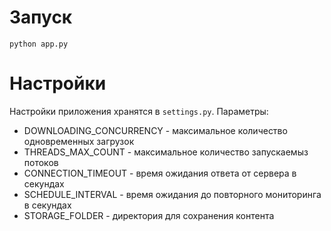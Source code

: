# Запуск
```
python app.py
```


# Настройки
Настройки приложения хранятся в `settings.py`. Параметры:
- DOWNLOADING_CONCURRENCY - максимальное количество одновременных загрузок
- THREADS_MAX_COUNT - максимальное количество запускаемыз потоков
- CONNECTION_TIMEOUT - время ожидания ответа от сервера в секундах
- SCHEDULE_INTERVAL - время ожидания до повторного мониторинга в секундах
- STORAGE_FOLDER - директория для сохранения контента
